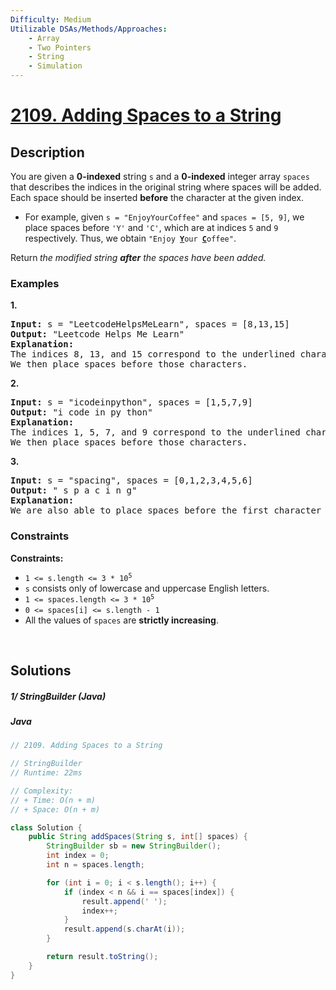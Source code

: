```yaml
---
Difficulty: Medium
Utilizable DSAs/Methods/Approaches:
    - Array
    - Two Pointers
    - String
    - Simulation
---
```



<!-- problem:start -->
# [2109. Adding Spaces to a String](https://leetcode.com/problems/adding-spaces-to-a-string)

## Description
<!-- description:start -->
<p>You are given a <strong>0-indexed</strong> string <code>s</code> and a <strong>0-indexed</strong> integer array <code>spaces</code> that describes the indices in the original string where spaces will be added. Each space should be inserted <strong>before</strong> the character at the given index.</p>
<ul>
	<li>For example, given <code>s = &quot;EnjoyYourCoffee&quot;</code> and <code>spaces = [5, 9]</code>, we place spaces before <code>&#39;Y&#39;</code> and <code>&#39;C&#39;</code>, which are at indices <code>5</code> and <code>9</code> respectively. Thus, we obtain <code>&quot;Enjoy <strong><u>Y</u></strong>our <u><strong>C</strong></u>offee&quot;</code>.</li>
</ul>
<p>Return<strong> </strong><em>the modified string <strong>after</strong> the spaces have been added.</em></p>

### Examples
<p><strong class="example">1.</strong></p>
<pre>
<strong>Input:</strong> s = &quot;LeetcodeHelpsMeLearn&quot;, spaces = [8,13,15]
<strong>Output:</strong> &quot;Leetcode Helps Me Learn&quot;
<strong>Explanation:</strong> 
The indices 8, 13, and 15 correspond to the underlined characters in &quot;Leetcode<u><strong>H</strong></u>elps<u><strong>M</strong></u>e<u><strong>L</strong></u>earn&quot;.
We then place spaces before those characters.
</pre>

<p><strong class="example">2.</strong></p>
<pre>
<strong>Input:</strong> s = &quot;icodeinpython&quot;, spaces = [1,5,7,9]
<strong>Output:</strong> &quot;i code in py thon&quot;
<strong>Explanation:</strong>
The indices 1, 5, 7, and 9 correspond to the underlined characters in &quot;i<u><strong>c</strong></u>ode<u><strong>i</strong></u>n<u><strong>p</strong></u>y<u><strong>t</strong></u>hon&quot;.
We then place spaces before those characters.
</pre>

<p><strong class="example">3.</strong></p>
<pre>
<strong>Input:</strong> s = &quot;spacing&quot;, spaces = [0,1,2,3,4,5,6]
<strong>Output:</strong> &quot; s p a c i n g&quot;
<strong>Explanation:</strong>
We are also able to place spaces before the first character of the string.
</pre>

### Constraints
<p><strong>Constraints:</strong></p>
<ul>
	<li><code>1 &lt;= s.length &lt;= 3 * 10<sup>5</sup></code></li>
	<li><code>s</code> consists only of lowercase and uppercase English letters.</li>
	<li><code>1 &lt;= spaces.length &lt;= 3 * 10<sup>5</sup></code></li>
	<li><code>0 &lt;= spaces[i] &lt;= s.length - 1</code></li>
	<li>All the values of <code>spaces</code> are <strong>strictly increasing</strong>.</li>
</ul>
<!-- description:end -->


<p>&nbsp;</p>


## Solutions
<!-- solution:start -->
##### 1/ StringBuilder (Java)
<!-- tabs:start -->
##### Java
```java
// 2109. Adding Spaces to a String

// StringBuilder 
// Runtime: 22ms

// Complexity:
// + Time: O(n + m)
// + Space: O(n + m)

class Solution {
    public String addSpaces(String s, int[] spaces) {
        StringBuilder sb = new StringBuilder();
        int index = 0;
        int n = spaces.length;

        for (int i = 0; i < s.length(); i++) {
            if (index < n && i == spaces[index]) {
                result.append(' ');
                index++;
            }
            result.append(s.charAt(i));
        }

        return result.toString();
    }
}
```
<!-- tabs:end -->
<!-- solution:end -->
<!-- problem:end -->
